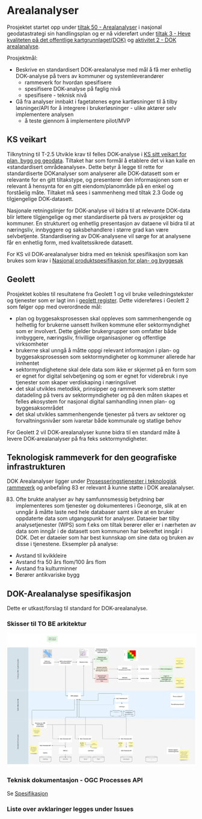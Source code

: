 # Arealanalyser
Prosjektet startet opp under [tiltak 50 - Arealanalyser](https://www.geonorge.no/Geodataarbeid/nasjonal-geodatastrategi/handlingsplanens-tiltak/tiltak-50/) i nasjonal geodatastrategi sin handlingsplan og er nå videreført under [tiltak 3 - Heve kvaliteten på det offentlige kartgrunnlaget(DOK)](https://www.geonorge.no/Geodataarbeid/nasjonal-geodatastrategi/handlingsplanens-tiltak/tiltak-3/) og [aktivitet 2 - DOK arealanalyse](https://tiltaksplan.geonorge.no/tiltak/3/aktivitet/2).

Prosjektmål:
* Beskrive en standardisert DOK-arealanalyse med mål å få mer enhetlig DOK-analyse på tvers av kommuner og systemleverandører
    * rammeverk for hvordan spesifisere
    * spesifisere DOK-analyse på faglig nivå
    * spesifisere - teknisk nivå
* Gå fra analyser innbakt i fagetatenes egne kartløsninger til å tilby løsninger/API for å integrere i brukerløsninger  - ulike aktører selv implementere analysen
    * å teste gjennom å implementere pilot/MVP


## KS veikart
Tilknytning til T-2.5 Utvikle krav til felles DOK-analyse i [KS sitt veikart for plan, bygg og geodata](https://www.ks.no/globalassets/fagomrader/digitalisering/verktoykasse-plan--og-byggesaker/gjennomfore/18-08-22-Veikart-plan-bygg-og-geodata-Sluttrapport-v1-0-ny-struktur.pdf).
Tiltaket har som formål å etablere det vi kan kalle en «standardisert
områdeanalyse». Dette betyr å legge til rette for standardiserte DOKanalyser som analyserer alle DOK-datasett som er relevante for en gitt
tiltakstype, og presenterer den informasjonen som er relevant å
hensynta for en gitt eiendom/planområde på en enkel og forståelig
måte.
Tiltaket må sees i sammenheng med tiltak 2.3 Gode og tilgjengelige
DOK-datasett.

Nasjonale retningslinjer for DOK-analyse vil bidra til at relevante
DOK-data blir lettere tilgjengelige og mer standardiserte på tvers av
prosjekter og kommuner. En strukturert og enhetlig presentasjon av
dataene vil bidra til at næringsliv, innbyggere og saksbehandlere i
større grad kan være selvbetjente.
Standardisering av DOK-analysene vil sørge for at analysene får en
enhetlig form, med kvalitetssikrede datasett.

For KS vil DOK-arealanalyser bidra med en teknisk spesifikasjon som kan brukes som krav i [Nasjonal produktspesifikasjon for plan- og byggesak](https://www.ks.no/fagomrader/digitalisering/felleslosninger/verktoykasse-plan--og-byggesak/verktoy/nasjonal-produktspesifikasjon-plan--og-byggesak/)

## Geolett
Prosjektet kobles til resultatene fra Geolett 1 og vil bruke veiledningstekster og tjenester som er lagt inn i [geolett register](https://register.geonorge.no/geolett). Dette videreføres i Geolett 2 som følger opp med overordnede mål:
* plan og byggesaksprosessen skal oppleves som sammenhengende og helhetlig for brukerne uansett hvilken kommune eller sektormyndighet som er involvert. Dette gjelder brukergrupper som omfatter både innbyggere, næringsliv, frivillige organisasjoner og offentlige virksomheter
* brukerne skal unngå å måtte oppgi relevant informasjon i plan- og byggesaksprosessen som sektormyndigheter og kommuner allerede har innhentet
* sektormyndighetene skal dele data som ikke er skjermet på en form som er egnet for digital selvbetjening og som er egnet for viderebruk i nye tjenester som skaper verdiskaping i næringslivet
* det skal utvikles metodikk, prinsipper og rammeverk som støtter datadeling på tvers av sektormyndigheter og på den måten skapes et felles økosystem for nasjonal digital samhandling innen plan- og byggesaksområdet
* det skal utvikles sammenhengende tjenester på tvers av sektorer og forvaltningsnivåer som ivaretar både kommunale og statlige behov

For Geolett 2 vil DOK-arealanalyser kunne bidra til en standard måte å levere DOK-arealanalyser på fra feks sektormyndigheter. 

## Teknologisk rammeverk for den geografiske infrastrukturen
DOK Arealanalyser ligger under [Prosesseringstjenester i teknologisk rammeverk](https://dokument.geonorge.no/styrendedokumenter/nasjonalt-rammeverk-for-geografisk-informasjon/rammeverksdokumentet/teknologisk-rammeverk-for-den-geografiske-infrastrukturen/4.0/teknologiskrammeverkhtml.html#_prosesseringstjenester) og anbefaling 83 er relevant å kunne støtte i DOK arealanalyser.

83. Ofte brukte analyser av høy samfunnsmessig betydning bør implementeres som tjenester og dokumenteres i Geonorge, slik at en unngår å måtte laste ned hele databaser samt sikre at en bruker oppdaterte data som utgangspunkt for analyser. Dataeier bør tilby analysetjenester (WPS) som f.eks om tiltak berører eller er i nærheten av data som inngår i de datasett som kommunen har bekreftet inngår i DOK. Det er dataeier som har best kunnskap om sine data og bruken av disse i tjenestene.
Eksempler på analyse:
* Avstand til kvikkleire
* Avstand fra 50 års flom/100 års flom
* Avstand fra kulturminner
* Berører antikvariske bygg

## DOK-Arealanalyse spesifikasjon
Dette er utkast/forslag til standard for DOK-arealanalyse. 

### Skisser til TO BE arkitektur

![Tjenestereise!](TOBETjenestereise.jpg)


### Teknisk dokumentasjon - OGC Processes API
Se [Spesifikasjon](spec.md)

### Liste over avklaringer legges under Issues